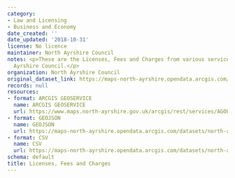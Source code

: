 ```yaml
---
category:
- Law and Licensing
- Business and Economy
date_created: ''
date_updated: '2018-10-31'
license: No licence
maintainer: North Ayrshire Council
notes: <p>These are the Licenses, Fees and Charges from various services across North
  Ayrshire Council.</p>
organization: North Ayrshire Council
original_dataset_link: https://maps-north-ayrshire.opendata.arcgis.com/maps/north-ayrshire::licenses-fees-and-charges
records: null
resources:
- format: ARCGIS GEOSERVICE
  name: ARCGIS GEOSERVICE
  url: https://www.maps.north-ayrshire.gov.uk/arcgis/rest/services/AGOL/Open_Data_Portal3/MapServer/28
- format: GEOJSON
  name: GEOJSON
  url: https://maps-north-ayrshire.opendata.arcgis.com/datasets/north-ayrshire::licenses-fees-and-charges.geojson?outSR=%7B%22latestWkid%22%3A27700%2C%22wkid%22%3A27700%7D
- format: CSV
  name: CSV
  url: https://maps-north-ayrshire.opendata.arcgis.com/datasets/north-ayrshire::licenses-fees-and-charges.csv?outSR=%7B%22latestWkid%22%3A27700%2C%22wkid%22%3A27700%7D
schema: default
title: Licenses, Fees and Charges
---
```

